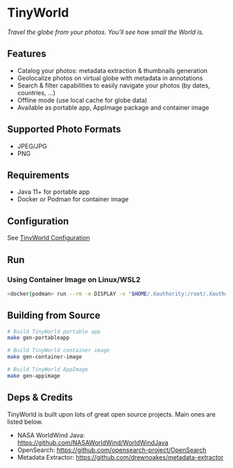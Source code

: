 # TinyWorld

*Travel the globe from your photos. You'll see how small the World is.*

## Features

- Catalog your photos: metadata extraction & thumbnails generation
- Geolocalize photos on virtual globe with metadata in annotations
- Search & filter capabilities to easily navigate your photos (by dates, countries, ...)
- Offline mode (use local cache for globe data)
- Available as portable app, AppImage package and container image

## Supported Photo Formats

- JPEG/JPG
- PNG

## Requirements

- Java 11+ for portable app
- Docker or Podman for container image

## Configuration

See [TinyWorld Configuration](cfg/README.md)

## Run

### Using Container Image on Linux/WSL2

```sh
<docker|podman> run --rm -e DISPLAY -v "$HOME/.Xauthority:/root/.Xauthority:rw" --network host <TinyWorld image> 
```

## Building from Source

```sh
# Build TinyWorld portable app
make gen-portableapp

# Build TinyWorld container image
make gen-container-image

# Build TinyWorld AppImage
make gen-appimage
```

## Deps & Credits

TinyWorld is built upon lots of great open source projects. Main ones are listed below.

- NASA WorldWind Java: <https://github.com/NASAWorldWind/WorldWindJava>
- OpenSearch: <https://github.com/opensearch-project/OpenSearch>
- Metadata Extractor: <https://github.com/drewnoakes/metadata-extractor>
